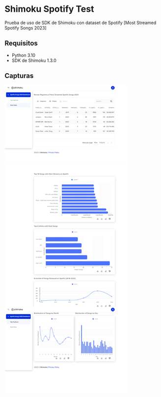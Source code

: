 # Shimoku Spotify Test
Prueba de uso de SDK de Shimoku con dataset de Spotify [Most Streamed Spotify Songs 2023]

## Requisitos
- Python 3.10
- SDK de Shimoku 1.3.0

## Capturas
<img src="captures/table.png" alt="Imagen 1" width="400"/> <img src="captures/features.png" alt="Imagen 2" width="400"/>